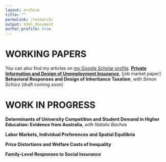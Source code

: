 ```yaml
---
layout: archive
title: ""
permalink: /research/
output: html_document
author_profile: true
---
```


# WORKING PAPERS
You can also find my articles on <u><a href="{{site.author.googlescholar}}">my Google Scholar profile</a></u>.
<u><a href="{{/files/Job Market Paper - October 2018.pdf}}">**Private Information and Design of Unemployment Insurance**</a></u>, [job market paper] 
**Behavioral Responses and Design of Inheritance Taxation**, *with Simon Schürz* (draft coming soon) 


# WORK IN PROGRESS

**Determinants of University Competition and Student Demand in Higher Education: Evidence from Australia**, *with Natalie Bachas*

**Labor Markets, Individual Preferences and Spatial Equilibria**

**Price Distortions and Welfare Costs of Inequality**

**Family-Level Responses to Social Insurance**
